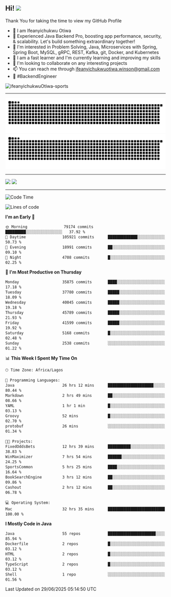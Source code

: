 <!-- BLOG-POST-LIST:START --><!-- BLOG-POST-LIST:END -->

## Hi! <img src="https://media.giphy.com/media/hvRJCLFzcasrR4ia7z/giphy.gif" width="4%"> 

Thank You for taking the time to view my GitHub Profile

- 👋 I am Ifeanyichukwu Otiwa
- 🚀 Experienced Java Backend Pro, boosting app performance, security, & scalability. Let's build something extraordinary together!
- 👀 I'm interested in Problem Solving, Java, Microservices with Spring, Spring Boot, MySQL, gRPC, REST, Kafka, git, Docker, and Kubernetes
- 🌱 I am a fast learner and I'm currently learning and improving my skills
- 💞️ I'm looking to collaborate on any interesting projects
- 📫 You can reach me through ifeanyichukwuotiwa.winson@gmail.com
- 🚀 #BackendEngineer

<p align="left" marginTop="10px"> <img src="https://komarev.com/ghpvc/?username=ifeanyichukwuOtiwa-sports&label=Profile%20views&color=0e75b6&style=for-the-badge" alt="ifeanyichukwuOtiwa-sports" /> </p>

***

<!--🐍📈SNAKEGRAPH / 🌐WEBSITE: https://github.com/Platane/snk -->
![github contribution grid snake animation](https://raw.githubusercontent.com/ifeanyichukwuOtiwa-sports/ifeanyichukwuOtiwa-sports/output/github-contribution-grid-snake-dark.svg#gh-dark-mode-only)![github contribution grid snake animation](https://raw.githubusercontent.com/ifeanyichukwuOtiwa-sports/ifeanyichukwuOtiwa-sports/output/github-contribution-grid-snake.svg#gh-light-mode-only)

***

<p float="left">
  <img float="left" src="https://github-readme-stats.vercel.app/api?username=ifeanyichukwuOtiwa-sports&count_private=true&include_all_commits=true&theme=react&show_icons=true" />
  <img float="right" src="https://github-readme-stats.vercel.app/api/top-langs/?username=ifeanyichukwuOtiwa-sports&layout=compact&show_icons=true&theme=react" /> 
</p>

***



<!--START_SECTION:waka-->
![Code Time](http://img.shields.io/badge/Code%20Time-3%2C893%20hrs%2033%20mins-blue)

![Lines of code](https://img.shields.io/badge/From%20Hello%20World%20I%27ve%20Written-55.6%20million%20lines%20of%20code-blue)

**I'm an Early 🐤** 

```text
🌞 Morning                79174 commits       █████████░░░░░░░░░░░░░░░░   37.92 % 
🌆 Daytime                105921 commits      █████████████░░░░░░░░░░░░   50.73 % 
🌃 Evening                18991 commits       ██░░░░░░░░░░░░░░░░░░░░░░░   09.10 % 
🌙 Night                  4708 commits        █░░░░░░░░░░░░░░░░░░░░░░░░   02.25 % 
```
📅 **I'm Most Productive on Thursday** 

```text
Monday                   35875 commits       ████░░░░░░░░░░░░░░░░░░░░░   17.18 % 
Tuesday                  37780 commits       █████░░░░░░░░░░░░░░░░░░░░   18.09 % 
Wednesday                40045 commits       █████░░░░░░░░░░░░░░░░░░░░   19.18 % 
Thursday                 45789 commits       █████░░░░░░░░░░░░░░░░░░░░   21.93 % 
Friday                   41599 commits       █████░░░░░░░░░░░░░░░░░░░░   19.92 % 
Saturday                 5168 commits        █░░░░░░░░░░░░░░░░░░░░░░░░   02.48 % 
Sunday                   2538 commits        ░░░░░░░░░░░░░░░░░░░░░░░░░   01.22 % 
```


📊 **This Week I Spent My Time On** 

```text
🕑︎ Time Zone: Africa/Lagos

💬 Programming Languages: 
Java                     26 hrs 12 mins      ████████████████████░░░░░   80.44 % 
Markdown                 2 hrs 49 mins       ██░░░░░░░░░░░░░░░░░░░░░░░   08.66 % 
YAML                     1 hr 1 min          █░░░░░░░░░░░░░░░░░░░░░░░░   03.13 % 
Groovy                   52 mins             █░░░░░░░░░░░░░░░░░░░░░░░░   02.70 % 
protobuf                 26 mins             ░░░░░░░░░░░░░░░░░░░░░░░░░   01.34 % 

🐱‍💻 Projects: 
FixedOddsBets            12 hrs 39 mins      ██████████░░░░░░░░░░░░░░░   38.83 % 
WinMaximizer             7 hrs 54 mins       ██████░░░░░░░░░░░░░░░░░░░   24.25 % 
SportsCommon             5 hrs 25 mins       ████░░░░░░░░░░░░░░░░░░░░░   16.64 % 
BookSearchEngine         3 hrs 12 mins       ██░░░░░░░░░░░░░░░░░░░░░░░   09.86 % 
Cashout                  2 hrs 12 mins       ██░░░░░░░░░░░░░░░░░░░░░░░   06.78 % 

💻 Operating System: 
Mac                      32 hrs 35 mins      █████████████████████████   100.00 % 
```

**I Mostly Code in Java** 

```text
Java                     55 repos            █████████████████████░░░░   85.94 % 
Dockerfile               2 repos             █░░░░░░░░░░░░░░░░░░░░░░░░   03.12 % 
HTML                     2 repos             █░░░░░░░░░░░░░░░░░░░░░░░░   03.12 % 
TypeScript               2 repos             █░░░░░░░░░░░░░░░░░░░░░░░░   03.12 % 
Shell                    1 repo              ░░░░░░░░░░░░░░░░░░░░░░░░░   01.56 % 
```




 Last Updated on 29/06/2025 05:14:50 UTC
<!--END_SECTION:waka-->

<!--
<p align="center">
![trophy](https://github-profile-trophy.vercel.app/?username=ifeanyichukwuOtiwa-sports&theme=onedark) (https://github.com/ryo-ma/github-profile-trophy)
</p>
-->

<!---
ifeanyi-otiwa/ifeanyi-otiwa is a ✨ special ✨ repository because its `README.md` (this file) appears on your GitHub profile.
You can click the Preview link to take a look at your changes.
--->
